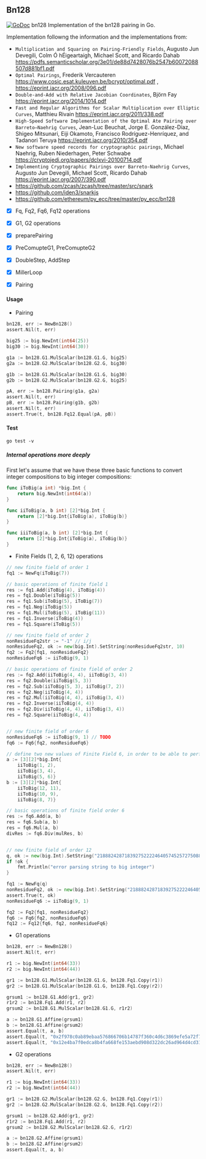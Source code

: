 ## Bn128
[![GoDoc](https://godoc.org/github.com/arnaucube/go-snark-study/bn128?status.svg)](https://godoc.org/github.com/arnaucube/go-snark-study/bn128) bn128
Implementation of the bn128 pairing in Go.


Implementation followng the information and the implementations from:
- `Multiplication and Squaring on Pairing-Friendly
Fields`, Augusto Jun Devegili, Colm Ó hÉigeartaigh, Michael Scott, and Ricardo Dahab https://pdfs.semanticscholar.org/3e01/de88d7428076b2547b60072088507d881bf1.pdf
- `Optimal Pairings`, Frederik Vercauteren https://www.cosic.esat.kuleuven.be/bcrypt/optimal.pdf , https://eprint.iacr.org/2008/096.pdf
- `Double-and-Add with Relative Jacobian
Coordinates`, Björn Fay https://eprint.iacr.org/2014/1014.pdf
- `Fast and Regular Algorithms for Scalar Multiplication
over Elliptic Curves`, Matthieu Rivain https://eprint.iacr.org/2011/338.pdf
- `High-Speed Software Implementation of the Optimal Ate Pairing over Barreto–Naehrig Curves`,  Jean-Luc Beuchat, Jorge E. González-Díaz, Shigeo Mitsunari, Eiji Okamoto, Francisco Rodríguez-Henríquez, and Tadanori Teruya https://eprint.iacr.org/2010/354.pdf
- `New software speed records for cryptographic pairings`, Michael Naehrig, Ruben Niederhagen, Peter Schwabe https://cryptojedi.org/papers/dclxvi-20100714.pdf
- `Implementing Cryptographic Pairings over Barreto-Naehrig Curves`, Augusto Jun Devegili, Michael Scott, Ricardo Dahab https://eprint.iacr.org/2007/390.pdf
- https://github.com/zcash/zcash/tree/master/src/snark
- https://github.com/iden3/snarkjs
- https://github.com/ethereum/py_ecc/tree/master/py_ecc/bn128

- [x] Fq, Fq2, Fq6, Fq12 operations
- [x] G1, G2 operations
- [x] preparePairing
- [x] PreComupteG1, PreComupteG2
- [x] DoubleStep, AddStep
- [x] MillerLoop
- [x] Pairing


#### Usage

- Pairing
```go
bn128, err := NewBn128()
assert.Nil(t, err)

big25 := big.NewInt(int64(25))
big30 := big.NewInt(int64(30))

g1a := bn128.G1.MulScalar(bn128.G1.G, big25)
g2a := bn128.G2.MulScalar(bn128.G2.G, big30)

g1b := bn128.G1.MulScalar(bn128.G1.G, big30)
g2b := bn128.G2.MulScalar(bn128.G2.G, big25)

pA, err := bn128.Pairing(g1a, g2a)
assert.Nil(t, err)
pB, err := bn128.Pairing(g1b, g2b)
assert.Nil(t, err)
assert.True(t, bn128.Fq12.Equal(pA, pB))
```

#### Test
```
go test -v
```

##### Internal operations more deeply

First let's assume that we have these three basic functions to convert integer compositions to big integer compositions:
```go
func iToBig(a int) *big.Int {
	return big.NewInt(int64(a))
}

func iiToBig(a, b int) [2]*big.Int {
	return [2]*big.Int{iToBig(a), iToBig(b)}
}

func iiiToBig(a, b int) [2]*big.Int {
	return [2]*big.Int{iToBig(a), iToBig(b)}
}
```
- Finite Fields (1, 2, 6, 12) operations
```go
// new finite field of order 1
fq1 := NewFq(iToBig(7))

// basic operations of finite field 1
res := fq1.Add(iToBig(4), iToBig(4))
res = fq1.Double(iToBig(5))
res = fq1.Sub(iToBig(5), iToBig(7))
res = fq1.Neg(iToBig(5))
res = fq1.Mul(iToBig(5), iToBig(11))
res = fq1.Inverse(iToBig(4))
res = fq1.Square(iToBig(5))

// new finite field of order 2
nonResidueFq2str := "-1" // i/j
nonResidueFq2, ok := new(big.Int).SetString(nonResidueFq2str, 10)
fq2 := Fq2{fq1, nonResidueFq2}
nonResidueFq6 := iiToBig(9, 1)

// basic operations of finite field of order 2
res := fq2.Add(iiToBig(4, 4), iiToBig(3, 4))
res = fq2.Double(iiToBig(5, 3))
res = fq2.Sub(iiToBig(5, 3), iiToBig(7, 2))
res = fq2.Neg(iiToBig(4, 4))
res = fq2.Mul(iiToBig(4, 4), iiToBig(3, 4))
res = fq2.Inverse(iiToBig(4, 4))
res = fq2.Div(iiToBig(4, 4), iiToBig(3, 4))
res = fq2.Square(iiToBig(4, 4))


// new finite field of order 6
nonResidueFq6 := iiToBig(9, 1) // TODO
fq6 := Fq6{fq2, nonResidueFq6}

// define two new values of Finite Field 6, in order to be able to perform the operations
a := [3][2]*big.Int{
	iiToBig(1, 2),
	iiToBig(3, 4),
	iiToBig(5, 6)}
b := [3][2]*big.Int{
	iiToBig(12, 11),
	iiToBig(10, 9),
	iiToBig(8, 7)}

// basic operations of finite field order 6
res := fq6.Add(a, b)
res = fq6.Sub(a, b)
res = fq6.Mul(a, b)
divRes := fq6.Div(mulRes, b)


// new finite field of order 12
q, ok := new(big.Int).SetString("21888242871839275222246405745257275088696311157297823662689037894645226208583", 10) // i
if !ok {
	fmt.Println("error parsing string to big integer")
}

fq1 := NewFq(q)
nonResidueFq2, ok := new(big.Int).SetString("21888242871839275222246405745257275088696311157297823662689037894645226208582", 10) // i
assert.True(t, ok)
nonResidueFq6 := iiToBig(9, 1)

fq2 := Fq2{fq1, nonResidueFq2}
fq6 := Fq6{fq2, nonResidueFq6}
fq12 := Fq12{fq6, fq2, nonResidueFq6}

```

- G1 operations
```go
bn128, err := NewBn128()
assert.Nil(t, err)

r1 := big.NewInt(int64(33))
r2 := big.NewInt(int64(44))

gr1 := bn128.G1.MulScalar(bn128.G1.G, bn128.Fq1.Copy(r1))
gr2 := bn128.G1.MulScalar(bn128.G1.G, bn128.Fq1.Copy(r2))

grsum1 := bn128.G1.Add(gr1, gr2)
r1r2 := bn128.Fq1.Add(r1, r2)
grsum2 := bn128.G1.MulScalar(bn128.G1.G, r1r2)

a := bn128.G1.Affine(grsum1)
b := bn128.G1.Affine(grsum2)
assert.Equal(t, a, b)
assert.Equal(t, "0x2f978c0ab89ebaa576866706b14787f360c4d6c3869efe5a72f7c3651a72ff00", utils.BytesToHex(a[0].Bytes()))
assert.Equal(t, "0x12e4ba7f0edca8b4fa668fe153aebd908d322dc26ad964d4cd314795844b62b2", utils.BytesToHex(a[1].Bytes()))
```

- G2 operations
```go
bn128, err := NewBn128()
assert.Nil(t, err)

r1 := big.NewInt(int64(33))
r2 := big.NewInt(int64(44))

gr1 := bn128.G2.MulScalar(bn128.G2.G, bn128.Fq1.Copy(r1))
gr2 := bn128.G2.MulScalar(bn128.G2.G, bn128.Fq1.Copy(r2))

grsum1 := bn128.G2.Add(gr1, gr2)
r1r2 := bn128.Fq1.Add(r1, r2)
grsum2 := bn128.G2.MulScalar(bn128.G2.G, r1r2)

a := bn128.G2.Affine(grsum1)
b := bn128.G2.Affine(grsum2)
assert.Equal(t, a, b)
```
